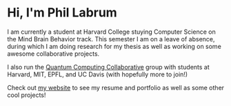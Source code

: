 # Hi, I'm Phil Labrum
I am currently a student at Harvard College stuying Computer Science on the Mind Brain Behavior track. 
This semester I am on a leave of absence, during which I am doing research for my thesis as well as working on some awesome collaborative projects.

I also run the [Quantum Computing Collaborative](quantum-computing.us) group with students at Harvard, MIT, EPFL, and UC Davis (with hopefully more to join!)

Check out [my website](plabrum.com) to see my resume and portfolio as well as some other cool projects!

